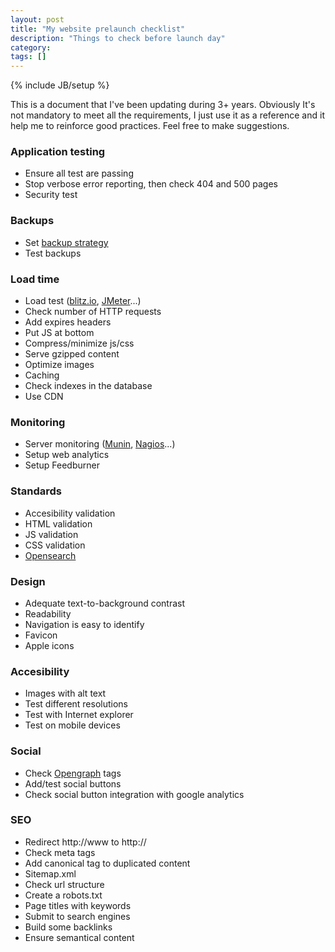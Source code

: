```yaml
---
layout: post
title: "My website prelaunch checklist"
description: "Things to check before launch day"
category: 
tags: []
---
```

{% include JB/setup %}

This is a document that I've been updating during 3+ years. Obviously It's not mandatory to
meet all the requirements, I just use it as a reference and it help me to reinforce good practices. Feel free to make suggestions.



### Application testing
- Ensure all test are passing
- Stop verbose error reporting, then check 404 and 500 pages
- Security test 

### Backups
- Set [backup strategy ](http://www.gfi.com/blog/create-complex-secure-backup-strategy/)
- Test backups

### Load time 
- Load test ([blitz.io](), [JMeter](http://jmeter.apache.org/)...) 
- Check number of HTTP requests 
- Add expires headers 
- Put JS at bottom
- Compress/minimize js/css 
- Serve gzipped content
- Optimize images 
- Caching 
- Check indexes in the database 
- Use CDN

### Monitoring
- Server monitoring ([Munin](http://munin-monitoring.org/), [Nagios](http://www.nagios.org/)...)
- Setup web analytics 
- Setup Feedburner

### Standards 
- Accesibility validation 
- HTML validation 
- JS validation 
- CSS validation 
- [Opensearch](http://www.opensearch.org/)

### Design 
- Adequate text-to-background contrast 
- Readability 
- Navigation is easy to identify 
- Favicon 
- Apple icons

### Accesibility
- Images with alt text 
- Test different resolutions 
- Test with Internet explorer 
- Test on mobile devices

### Social 
- Check [Opengraph](http://ogp.me/) tags 
- Add/test social buttons 
- Check social button integration with google analytics

### SEO 
- Redirect http://www to http:// 
- Check meta tags 
- Add canonical tag to duplicated content
- Sitemap.xml 
- Check url structure 
- Create a robots.txt 
- Page titles with keywords 
- Submit to search engines 
- Build some backlinks  
- Ensure semantical content 